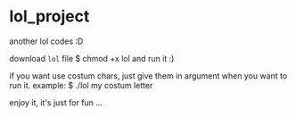 # lol_project
another lol codes :D

download `lol` file
$ chmod +x lol
and run it :) 

if you want use costum chars, just give them in argument when you want to run it.
example:
$ ./lol my costum letter

enjoy it, it's just for fun ...
